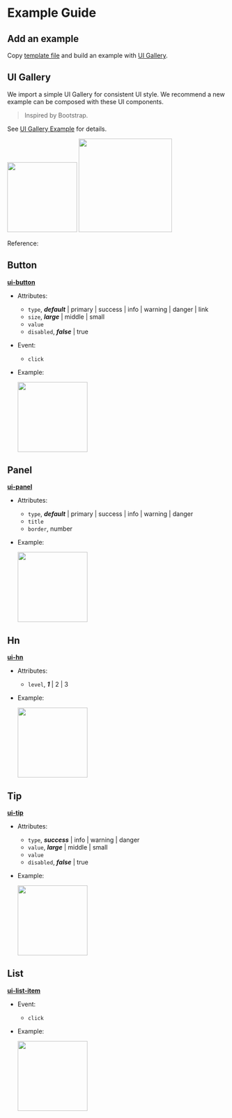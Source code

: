 # Example Guide

## Add an example

Copy [template file](./template.we) and build an example with [UI Gallery](#ui-gallery).  


## UI Gallery

We import a simple UI Gallery for consistent UI style. We recommend a new example can be composed with these UI components.

> Inspired by Bootstrap.

See [UI Gallery Example](./ui.we) for details.

<img src="http://gtms04.alicdn.com/tps/i4/TB1_v6FMpXXXXXfXXXX7XWpVpXX-278-519.gif" width="160" /> <img src="http://gtms03.alicdn.com/tps/i3/TB13LTOMpXXXXceXXXXIxc4RpXX-944-1316.png" width="214" />

Reference:

## Button
 
[**ui-button**](./ui-button.we)
    
* Attributes: 
    * `type`, ***default*** | primary | success | info | warning | danger | link 
    * `size`, ***large*** | middle | small
    * `value`
    * `disabled`, ***false*** | true
* Event: 
    * `click`
* Example:
    
    <img src="http://gtms01.alicdn.com/tps/i1/TB1uUzOMpXXXXXuXpXXqnuiVpXX-278-456.gif" width="160" />

## Panel

[**ui-panel**](./ui-panel.we)

* Attributes: 
    * `type`, ***default*** | primary | success | info | warning | danger 
    * `title`
    * `border`, number
* Example:
    
    <img src="http://gtms04.alicdn.com/tps/i4/TB18drzMpXXXXc9XFXXHO6y1XXX-319-615.png" width="160" />
    
## Hn
 
[**ui-hn**](./ui-hn.we)

* Attributes: 
    * `level`, ***1*** | 2 | 3
* Example:
    
    <img src="http://gtms02.alicdn.com/tps/i2/TB1BZYMMpXXXXaYXpXXVSoUTpXX-275-203.png" width="160" />

## Tip
 
[**ui-tip**](./ui-tip.we)

* Attributes: 
    * `type`, ***success*** | info | warning | danger 
    * `value`, ***large*** | middle | small
    * `value`
    * `disabled`, ***false*** | true
* Example:
    
    <img src="http://gtms03.alicdn.com/tps/i3/TB1x5DJMpXXXXb2XpXXnTPSZVXX-320-367.png" width="160" />

## List
 
[**ui-list-item**](./ui-list-item.we)

* Event: 
    * `click`
* Example:
    
    <img src="http://gtms04.alicdn.com/tps/i4/TB1qzjNMpXXXXabXpXX9it9VpXX-278-357.gif" width="160" />